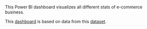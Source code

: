 This Power BI dashboard visualizes all different stats of e-commerce business.

This [dashboard](https://github.com/AndreaMaratova/e_commerce_business/blob/main/e_commerce_business_transaction_project.pbix) is based on data from this [dataset](https://www.kaggle.com/datasets/gabrielramos87/an-online-shop-business/data).



